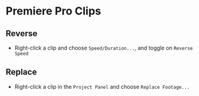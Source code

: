 # Premiere Pro Clips

## Reverse

- Right-click a clip and choose `Speed/Duration...`, and toggle on `Reverse Speed`

## Replace

- Right-click a clip in the `Project Panel` and choose `Replace Footage...`

